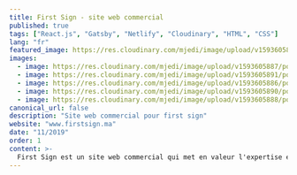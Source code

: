 ```yaml
---
title: First Sign - site web commercial
published: true
tags: ["React.js", "Gatsby", "Netlify", "Cloudinary", "HTML", "CSS"]
lang: "fr"
featured_image: https://res.cloudinary.com/mjedi/image/upload/v1593605887/portfolio/fs1.png
images:
  - image: https://res.cloudinary.com/mjedi/image/upload/v1593605887/portfolio/fs1.png
  - image: https://res.cloudinary.com/mjedi/image/upload/v1593605891/portfolio/fs2.png
  - image: https://res.cloudinary.com/mjedi/image/upload/v1593605886/portfolio/fs3.png
  - image: https://res.cloudinary.com/mjedi/image/upload/v1593605890/portfolio/fs4.png
  - image: https://res.cloudinary.com/mjedi/image/upload/v1593605888/portfolio/fs5.png
canonical_url: false
description: "Site web commercial pour first sign"
website: "www.firstsign.ma"
date: "11/2019"
order: 1
content: >-
  First Sign est un site web commercial qui met en valeur l'expertise et le travail d'un spécialiste des enseignes, façades et agencements en tout genre.
---
```

